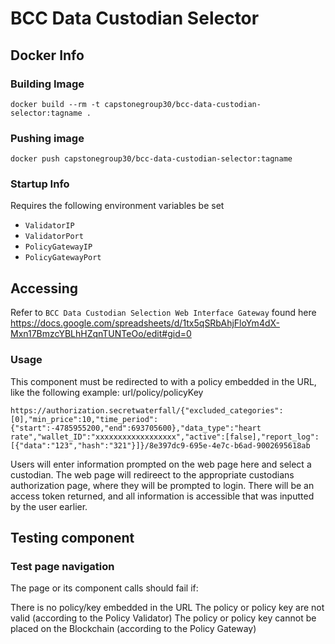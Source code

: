 # BCC Data Custodian Selector

## Docker Info

### Building Image
`docker build --rm -t capstonegroup30/bcc-data-custodian-selector:tagname .`

### Pushing image
`docker push capstonegroup30/bcc-data-custodian-selector:tagname`

### Startup Info
Requires the following environment variables be set 
* `ValidatorIP`
* `ValidatorPort`
* `PolicyGatewayIP`
* `PolicyGatewayPort`

## Accessing
Refer to `BCC Data Custodian Selection Web Interface Gateway` found here https://docs.google.com/spreadsheets/d/1tx5qSRbAhjFloYm4dX-Mxn17BmzcYBLhHZqnTUNTeOo/edit#gid=0

### Usage

This component must be redirected to with a policy embedded in the URL, like the following example:
url/policy/policyKey

`https://authorization.secretwaterfall/{"excluded_categories":[0],"min_price":10,"time_period":{"start":-4785955200,"end":693705600},"data_type":"heart rate","wallet_ID":"xxxxxxxxxxxxxxxxxx","active":[false],"report_log":[{"data":"123","hash":"321"}]}/8e397dc9-695e-4e7c-b6ad-9002695618ab`

Users will enter information prompted on the web page here and select a custodian.
The web page will redireect to the appropriate custodians authorization page, where they will be prompted to login.
There will be an access token returned, and all information is accessible that was inputted by the user earlier.

## Testing component

### Test page navigation

The page or its component calls should fail if:

There is no policy/key embedded in the URL
The policy or policy key are not valid (according to the Policy Validator)
The policy or policy key cannot be placed on the Blockchain (according to the Policy Gateway)
